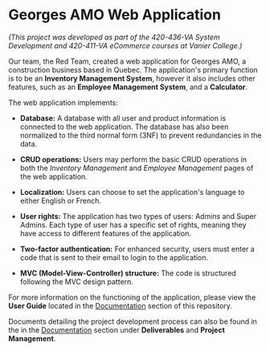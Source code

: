 # Georges AMO Web Application
*(This project was developed as part of the 420-436-VA System Development and 420-411-VA eCommerce courses at Vanier College.)*

Our team, the Red Team, created a web application for Georges AMO, a construction business based in Quebec. The application's primary function is to be an **Inventory Management System**, however it also includes other features, such as an **Employee Management System**, and a **Calculator**. 

The web application implements:

* **Database:**
  A database with all user and product information is connected to the web application. The database has also been normalized to the third normal form (3NF) to prevent redundancies in the data.
  
* **CRUD operations:**
  Users may perform the basic CRUD operations in both the *Inventory Management* and *Employee Management* pages of the web application.

* **Localization:**
  Users can choose to set the application's language to either English or French.
  
* **User rights:**
  The application has two types of users: Admins and Super Admins. Each type of user has a specific set of rights, meaning they have access to different features of the application.
  
* **Two-factor authentication:**
  For enhanced security, users must enter a code that is sent to their email to login to the application.
  
* **MVC (Model-View-Controller) structure:**
  The code is structured following the MVC design pattern.

For more information on the functioning of the application, please view the **User Guide** located in the [Documentation](https://github.com/raeeba/Red-Team/tree/main/Documentation#project-documentation) section of this repository.

Documents detailing the project development process can also be found in the in the [Documentation](https://github.com/raeeba/Red-Team/tree/main/Documentation#project-documentation) section under **Deliverables** and **Project Management**.
